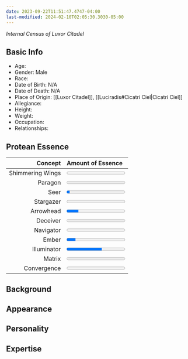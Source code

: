 ```yaml
---
date: 2023-09-22T11:51:47.4747-04:00
last-modified: 2024-02-10T02:05:30.3030-05:00
---
```

*Internal Census of Luxor Citadel*
## Basic Info
- Age: 
- Gender: Male
- Race: 
- Date of Birth: N/A
- Date of Death: N/A
- Place of Origin: [[Luxor Citadel]], [[Luciradis#Cicatri Ciel|Cicatri Ciel]]
- Allegiance: 
- Height: 
- Weight:
- Occupation:
- Relationships:

## Protean Essence

|      **Concept** | **Amount of Essence**                       |
| ----------------:|:------------------------------------------- |
| Shimmering Wings | <progress value="0" max="100"></progress> |
|          Paragon | <progress value="0" max="100"></progress>  |
|             Seer | <progress value="5" max="100"></progress>  |
|        Stargazer | <progress value="0" max="100"></progress>   |
|        Arrowhead | <progress value="20" max="100"></progress>  |
|         Deceiver | <progress value="0" max="100"></progress>   |
|        Navigator | <progress value="0" max="100"></progress>  |
|            Ember | <progress value="15" max="100"></progress>  |
|      Illuminator | <progress value="60" max="100"></progress>  |
|           Matrix | <progress value="0" max="100"></progress>  |
|      Convergence | <progress value="0" max="100"></progress>   |

## Background

## Appearance

## Personality

## Expertise
